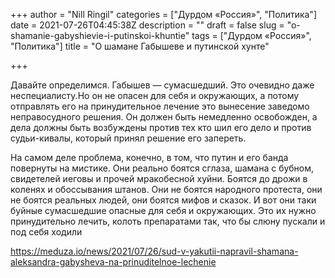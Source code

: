 +++
author = "Nill Ringil"
categories = ["Дурдом «Россия»", "Политика"]
date = 2021-07-26T04:45:38Z
description = ""
draft = false
slug = "o-shamanie-gabyshievie-i-putinskoi-khuntie"
tags = ["Дурдом «Россия»", "Политика"]
title = "О шамане Габышеве и путинской хунте"

+++


Давайте определимся. Габышев — сумасшедший. Это очевидно даже неспециалисту.Но он не опасен для себя и окружающих, а потому отправлять его на принудительное лечение это вынесение заведомо неправосудного решения. Он должен быть немедленно освобожден, а дела должны быть возбуждены против тех кто шил его дело и против судьи-кивалы, который принял решение его запереть.

На самом деле проблема, конечно, в том, что путин и его банда повернуты на мистике. Они реально боятся сглаза, шамана с бубном, свидетелей иеговы и прочей мракобесной хуйни. Боятся до дрожи в коленях и обоссывания штанов. Они не боятся народного протеста, они не боятся реальных людей, они боятся мифов и сказок. И вот они таки буйные сумасшедшие опасные для себя и окружающих. Это их нужно принудительно лечить, колоть препаратами так, что бы слюну пускали и под себя ходили

https://meduza.io/news/2021/07/26/sud-v-yakutii-napravil-shamana-aleksandra-gabysheva-na-prinuditelnoe-lechenie

